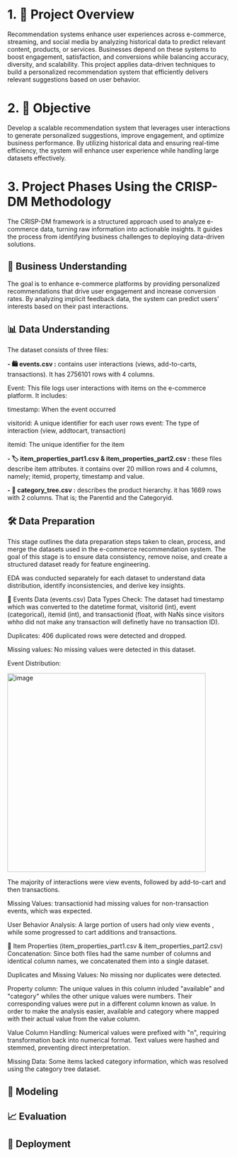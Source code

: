 # 1. 📖 Project Overview 
Recommendation systems enhance user experiences across e-commerce, streaming, and social media by analyzing historical data to predict relevant content, products, or services. Businesses depend on these systems to boost engagement, satisfaction, and conversions while balancing accuracy, diversity, and scalability. This project applies data-driven techniques to build a personalized recommendation system that efficiently delivers relevant suggestions based on user behavior.

# 2. 🎯 Objective 
Develop a scalable recommendation system that leverages user interactions to generate personalized suggestions, improve engagement, and optimize business performance. By utilizing historical data and ensuring real-time efficiency, the system will enhance user experience while handling large datasets effectively.

# 3. Project Phases Using the CRISP-DM Methodology
The CRISP-DM framework is a structured approach used to analyze e-commerce data, turning raw information into actionable insights. It guides the process from identifying business challenges to deploying data-driven solutions.

   ## 🛒 Business Understanding

The goal is to enhance e-commerce platforms by providing personalized recommendations that drive user engagement and increase conversion rates. By analyzing implicit feedback data, the system can predict users' interests based on their past interactions.

  ## 📊 Data Understanding

The dataset consists of three files:

**- 🛍️ events.csv :** contains user interactions (views, add-to-carts, transactions). It has 2756101 rows with 4 columns.

Event: This file logs user interactions with items on the e-commerce platform. It includes:

timestamp: When the event occurred

visitorid: A unique identifier for each user
rows
event: The type of interaction (view, addtocart, transaction)

itemid: The unique identifier for the item

**- 🏷️ item_properties_part1.csv & item_properties_part2.csv :** these files describe item attributes. it contains over 20 million rows and 4 columns, namely; itemid, property, timestamp and value.

**- 📂 category_tree.csv :** describes the product hierarchy. it has 1669 rows with 2 columns. That is; the Parentid and the Categoryid.

  ## 🛠️ Data Preparation

This stage outlines the data preparation steps taken to clean, process, and merge the datasets used in the e-commerce recommendation system. The goal of this stage is to ensure data consistency, remove noise, and create a structured dataset ready for feature engineering.

EDA was conducted separately for each dataset to understand data distribution, identify inconsistencies, and derive key insights.

🔹 Events Data (events.csv)
Data Types Check: The dataset had timestamp which was converted to the datetime format, visitorid (int), event (categorical), itemid (int), and transactionid (float, with NaNs since visitors whho did not make any transaction will definetly have no transaction ID).

Duplicates: 406 duplicated rows were detected and dropped. 

Missing values: No missing values were detected in this dataset.

Event Distribution:

<img width="448" alt="image" src="https://github.com/user-attachments/assets/235b6b70-066c-48be-b472-51e6e92cb169" />

The majority of interactions were view events, followed by add-to-cart and then transactions.

Missing Values:
transactionid had missing values for non-transaction events, which was expected.

User Behavior Analysis:
A large portion of users had only view events , while some progressed to cart additions and transactions.

🔹 Item Properties (item_properties_part1.csv & item_properties_part2.csv)
Concatenation: Since both files had the same number of columns and identical column names, we concatenated them into a single dataset.

Duplicates and Missing Values: No missing nor duplicates were detected.

Property column: The unique values in this column inluded "available" and "category" whiles the other unique values were numbers. Their corresponding values were put in a different column known as value. In order to make the analysis easier, available and category where mapped with their actual value from the value column.

Value Column Handling:
Numerical values were prefixed with "n", requiring transformation back into numerical format.
Text values were hashed and stemmed, preventing direct interpretation.

Missing Data:
Some items lacked category information, which was resolved using the category tree dataset.

  ## 🤖 Modeling

  ## 📈 Evaluation

  ##  🚀 Deployment
